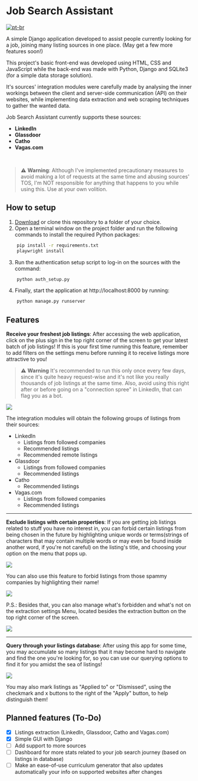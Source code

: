 # Job Search Assistant
[![pt-br](https://img.shields.io/badge/lang-pt--br-green.svg)](./README.md)

A simple Django application developed to assist people currently looking for a job, joining many listing sources in one place. (May get a few more features soon!)

This project's basic front-end was developed using HTML, CSS and JavaScript while the back-end was made with Python, Django and SQLite3 (for a simple data storage solution).

It's sources' integration modules were carefully made by analysing the inner workings between the client and server-side communication (API) on their websites, while implementing data extraction and web scraping techniques to gather the wanted data.
 
Job Search Assistant currently supports these sources:
- **LinkedIn**
- **Glassdoor**
- **Catho**
- **Vagas.com**

<br>

> ⚠️ **Warning**: Although I've implemented precautionary measures to avoid making a lot of requests at the same time and abusing sources' TOS, I'm NOT responsible for anything that happens to you while using this. Use at your own volition.


## How to setup
1. [Download](https://github.com/PedroTejon/Job-Search-Assistant/archive/refs/heads/main.zip) or clone this repository to a folder of your choice.
2. Open a terminal window on the project folder and run the following commands to install the required Python packages:
```cmd
    pip install -r requirements.txt
    playwright install
```
3. Run the authentication setup script to log-in on the sources with the command:
```cmd
    python auth_setup.py
```
4. Finally, start the application at http://localhost:8000 by running:
```cmd
    python manage.py runserver
```

## Features

**Receive your freshest job listings**: After accessing the web application, click on the plus sign in the top right corner of the screen to get your latest batch of job listings! If this is your first time running this feature, remember to add filters on the settings menu before running it to receive listings more attractive to you!

> ⚠️ **Warning** It's recommended to run this only once every few days, since it's quite heavy request-wise and it's not like you really thousands of job listings at the same time. Also, avoid using this right after or before going on a "connection spree" in LinkedIn, that can flag you as a bot.

<img src="./docs/start_extraction.gif" />

The integration modules will obtain the following groups of listings from their sources:
- LinkedIn
  - Listings from followed companies
  - Recommended listings
  - Recommended remote listings
- Glassdoor
  - Listings from followed companies
  - Recommended listings
- Catho
  - Recommended listings
- Vagas.com
  - Listings from followed companies
  - Recommended listings

---

**Exclude listings with certain properties**: If you are getting job listings related to stuff you have no interest in, you can forbid certain listings from being chosen in the future by highlighting unique words or terms(strings of characters that may contain multiple words or may even be found inside another word, if you're not careful) on the listing's title, and choosing your option on the menu that pops up. 

<img src="./docs/forbidding_listings.gif" />

You can also use this feature to forbid listings from those spammy companies by highlighting their name!

<img src="./docs/forbidding_companies.gif" />

P.S.: Besides that, you can also manage what's forbidden and what's not on the extraction settings Menu, located besides the extraction button on the top right corner of the screen.

<img src="./docs/extraction_settings_menu.png" />

---

**Query through your listings database**: After using this app for some time, you may accumulate so many listings that it may become hard to navigate and find the one you're looking for, so you can use our querying options to find it for you amidst the sea of listings!

<img src="./docs/querying_listings.gif" />

You may also mark listings as "Applied to" or "Dismissed", using the checkmark and x buttons to the right of the "Apply" button, to help distinguish them!

## Planned features (To-Do)
- [x] Listings extraction (LinkedIn, Glassdoor, Catho and Vagas.com)
- [x] Simple GUI with Django
- [ ] Add support to more sources
- [ ] Dashboard for more stats related to your job search journey (based on listings in database)
- [ ] Make an ease-of-use curriculum generator that also updates automatically your info on supported websites after changes